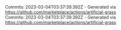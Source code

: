 Commits: 2023-03-04T03:37:39.392Z - Generated via https://github.com/marketplace/actions/artificial-grass
<br>
Commits: 2023-03-04T03:37:39.392Z - Generated via https://github.com/marketplace/actions/artificial-grass
<br>
